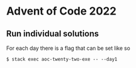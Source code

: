 # Advent of Code 2022 

## Run individual solutions

For each day there is a flag that can be set like so

```
$ stack exec aoc-twenty-two-exe -- --day1
```

